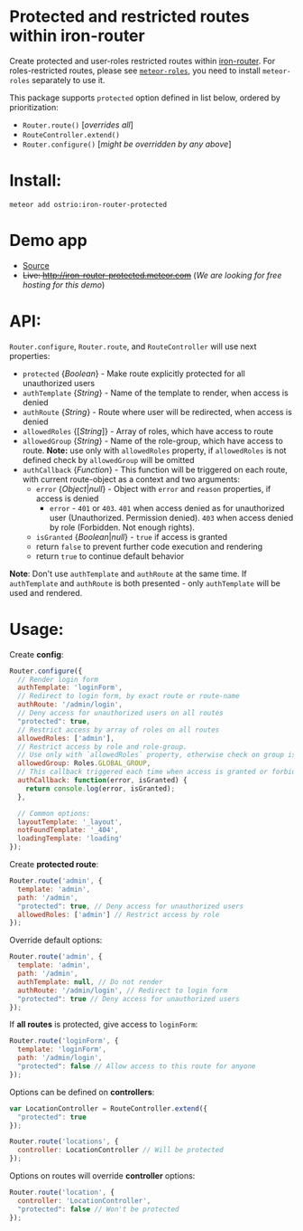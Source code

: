Protected and restricted routes within iron-router
========
Create protected and user-roles restricted routes within [iron-router](https://atmospherejs.com/iron/router).
For roles-restricted routes, please see [`meteor-roles`](https://github.com/alanning/meteor-roles), you need to install `meteor-roles` separately to use it.

This package supports `protected` option defined in list below, ordered by prioritization:
 - `Router.route()` [*overrides all*]
 - `RouteController.extend()`
 - `Router.configure()` [*might be overridden by any above*]

Install:
========
```shell
meteor add ostrio:iron-router-protected
```

Demo app
========
 - [Source](https://github.com/VeliovGroup/Meteor-iron-router-protected/tree/master/demo)
 - ~~Live: http://iron-router-protected.meteor.com~~ (*We are looking for free hosting for this demo*)

API:
========
`Router.configure`, `Router.route`, and `RouteController` will use next properties:
 - `protected` {*Boolean*} - Make route explicitly protected for all unauthorized users
 - `authTemplate` {*String*} - Name of the template to render, when access is denied
 - `authRoute` {*String*} - Route where user will be redirected, when access is denied
 - `allowedRoles` {[*String*]} - Array of roles, which have access to route
 - `allowedGroup` {*String*} - Name of the role-group, which have access to route. __Note:__ use only with `allowedRoles` property, if `allowedRoles` is not defined check by `allowedGroup` will be omitted
 - `authCallback` {*Function*} - This function will be triggered on each route, with current route-object as a context and two arguments:
    * `error` {*Object*|*null*} - Object with `error` and `reason` properties, if access is denied
      - `error` - `401` or `403`. `401` when access denied as for unauthorized user (Unauthorized. Permission denied). `403` when access denied by role (Forbidden. Not enough rights).
    * `isGranted` {*Boolean*|*null*} - `true` if access is granted
    * return `false` to prevent further code execution and rendering
    * return `true` to continue default behavior

__Note__: Don't use `authTemplate` and `authRoute` at the same time. If `authTemplate` and `authRoute` is both presented - only `authTemplate` will be used and rendered.


Usage:
========
Create __config__:
```javascript
Router.configure({
  // Render login form
  authTemplate: 'loginForm',
  // Redirect to login form, by exact route or route-name
  authRoute: '/admin/login',
  // Deny access for unauthorized users on all routes
  "protected": true,
  // Restrict access by array of roles on all routes
  allowedRoles: ['admin'],
  // Restrict access by role and role-group. 
  // Use only with `allowedRoles` property, otherwise check on group is omitted
  allowedGroup: Roles.GLOBAL_GROUP,
  // This callback triggered each time when access is granted or forbidden for user
  authCallback: function(error, isGranted) {
    return console.log(error, isGranted);
  },

  // Common options:
  layoutTemplate: '_layout',
  notFoundTemplate: '_404',
  loadingTemplate: 'loading'
});
```

Create __protected route__:
```javascript
Router.route('admin', {
  template: 'admin',
  path: '/admin',
  "protected": true, // Deny access for unauthorized users
  allowedRoles: ['admin'] // Restrict access by role
});
```

Override default options:
```javascript
Router.route('admin', {
  template: 'admin',
  path: '/admin',
  authTemplate: null, // Do not render
  authRoute: '/admin/login', // Redirect to login form
  "protected": true // Deny access for unauthorized users
});
```

If __all routes__ is protected, give access to `loginForm`:
```javascript
Router.route('loginForm', {
  template: 'loginForm',
  path: '/admin/login',
  "protected": false // Allow access to this route for anyone
});
```

Options can be defined on __controllers__:
```javascript
var LocationController = RouteController.extend({
  "protected": true
});

Router.route('locations', {
  controller: LocationController // Will be protected
});
```

Options on routes will override __controller__ options:
```javascript
Router.route('location', {
  controller: 'LocationController',
  "protected": false // Won't be protected
});
```
